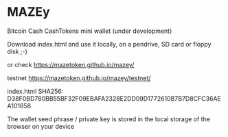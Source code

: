 # MAZEy

Bitcoin Cash CashTokens mini wallet (under development)

Download index.html and use it locally, on a pendrive, SD card or floppy disk ;-)

or check https://mazetoken.github.io/mazey/

testnet https://mazetoken.github.io/mazey/testnet/

index.html SHA256: D38F0BD780BB55BF32F09EBAFA2328E2DD09D1772610B7B7D8CFC36AEA101658

The wallet seed phrase / private key is stored in the local storage of the browser on your device